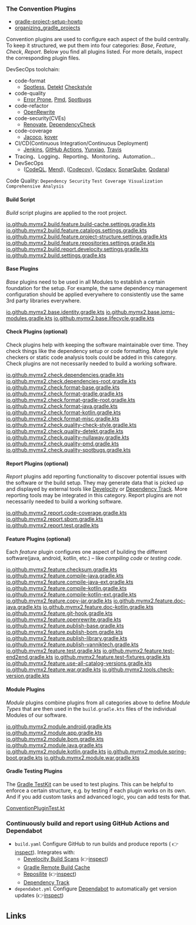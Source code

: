 ### The Convention Plugins

- [gradle-project-setup-howto](https://github.com/jjohannes/gradle-project-setup-howto)
- [organizing_gradle_projects](https://docs.gradle.org/current/userguide/organizing_gradle_projects.html)

Convention plugins are used to configure each aspect of the build centrally. To keep it structured, we put
them into four categories: _Base_, _Feature_, _Check_, _Report_. Below you find all plugins listed. For more details,
inspect the corresponding plugin files.

DevSecOps toolchain:

- code-format
  - [Spotless](https://github.com/diffplug/spotless), [Detekt](https://github.com/detekt/detekt) [Checkstyle](https://github.com/checkstyle/checkstyle)
- code-quality
  - [Error Prone](https://github.com/PicnicSupermarket/error-prone-support), [Pmd](https://github.com/pmd/pmd), [Spotbugs](https://github.com/spotbugs/spotbugs)
- code-refactor
  - [OpenRewrite](https://github.com/openrewrite/rewrite)
- code-security(CVEs)
  - [Renovate](https://docs.renovatebot.com/), [DependencyCheck](https://github.com/dependency-check/DependencyCheck)
- code-coverage
  - [Jacoco](https://github.com/jacoco/jacoco), [kover](https://github.com/Kotlin/kotlinx-kover/issues/746)
- CI/CD(Continuous Integration/Continuous Deployment)
  - [Jenkins](https://www.jenkins.io/), [GitHub Actions](https://github.com/features/actions), [Yunxiao](https://devops.console.aliyun.com/organizations), [Travis](https://www.travis-ci.com)
- Tracing、Logging、Reporting、Monitoring、Automation...
- DevSecOps
  - ([CodeQL](https://codeql.github.com/), [Mend](https://www.mend.io/)), ([Codecov](https://about.codecov.io/)), ([Codacy](https://www.codacy.com/), [SonarQube](https://www.sonarsource.com/zh/), [Qodana](https://www.jetbrains.com.cn/qodana/))

Code Quality: `Dependency Security` `Test Coverage Visualization` `Comprehensive Analysis`

#### Build Script

_Build_ script plugins are applied to the root project.

[io.github.mymx2.build.feature.build-cache.settings.gradle.kts](src/main/kotlin/io.github.mymx2.build.feature.build-cache.settings.gradle.kts)
[io.github.mymx2.build.feature.catalogs.settings.gradle.kts](src/main/kotlin/io.github.mymx2.build.feature.catalogs.settings.gradle.kts)
[io.github.mymx2.build.feature.project-structure.settings.gradle.kts](src/main/kotlin/io.github.mymx2.build.feature.project-structure.settings.gradle.kts)
[io.github.mymx2.build.feature.repositories.settings.gradle.kts](src/main/kotlin/io.github.mymx2.build.feature.repositories.settings.gradle.kts)
[io.github.mymx2.build.report.develocity.settings.gradle.kts](src/main/kotlin/io.github.mymx2.build.report.develocity.settings.gradle.kts)
[io.github.mymx2.build.settings.gradle.kts](src/main/kotlin/io.github.mymx2.build.settings.gradle.kts)

#### Base Plugins

_Base_ plugins need to be used in all Modules to establish a certain foundation for the setup.
For example, the same dependency management configuration should be applied everywhere to consistently use the same
3rd party libraries everywhere.

[io.github.mymx2.base.identity.gradle.kts](src/main/kotlin/io.github.mymx2.base.identity.gradle.kts)
[io.github.mymx2.base.jpms-modules.gradle.kts](src/main/kotlin/io.github.mymx2.base.jpms-modules.gradle.kts)
[io.github.mymx2.base.lifecycle.gradle.kts](src/main/kotlin/io.github.mymx2.base.lifecycle.gradle.kts)

#### Check Plugins (optional)

Check plugins help with keeping the software maintainable over time.
They check things like the dependency setup or code formatting.
More style checkers or static code analysis tools could be added in this category.
Check plugins are not necessarily needed to build a working software.

[io.github.mymx2.check.dependencies.gradle.kts](src/main/kotlin/io.github.mymx2.check.dependencies.gradle.kts)
[io.github.mymx2.check.dependencies-root.gradle.kts](src/main/kotlin/io.github.mymx2.check.dependencies-root.gradle.kts)
[io.github.mymx2.check.format-base.gradle.kts](src/main/kotlin/io.github.mymx2.check.format-base.gradle.kts)
[io.github.mymx2.check.format-gradle.gradle.kts](src/main/kotlin/io.github.mymx2.check.format-gradle.gradle.kts)
[io.github.mymx2.check.format-gradle-root.gradle.kts](src/main/kotlin/io.github.mymx2.check.format-gradle-root.gradle.kts)
[io.github.mymx2.check.format-java.gradle.kts](src/main/kotlin/io.github.mymx2.check.format-java.gradle.kts)
[io.github.mymx2.check.format-kotlin.gradle.kts](src/main/kotlin/io.github.mymx2.check.format-kotlin.gradle.kts)
[io.github.mymx2.check.format-misc.gradle.kts](src/main/kotlin/io.github.mymx2.check.format-misc.gradle.kts)
[io.github.mymx2.check.quality-check-style.gradle.kts](src/main/kotlin/io.github.mymx2.check.quality-check-style.gradle.kts)
[io.github.mymx2.check.quality-detekt.gradle.kts](src/main/kotlin/io.github.mymx2.check.quality-detekt.gradle.kts)
[io.github.mymx2.check.quality-nullaway.gradle.kts](src/main/kotlin/io.github.mymx2.check.quality-nullaway.gradle.kts)
[io.github.mymx2.check.quality-pmd.gradle.kts](src/main/kotlin/io.github.mymx2.check.quality-pmd.gradle.kts)
[io.github.mymx2.check.quality-spotbugs.gradle.kts](src/main/kotlin/io.github.mymx2.check.quality-spotbugs.gradle.kts)

#### Report Plugins (optional)

_Report_ plugins add reporting functionality to discover potential issues with the software or the build setup.
They may generate data that is picked up and displayed by external tools like
[Develocity](https://scans.gradle.com/) or [Dependency Track](https://dependencytrack.org/).
More reporting tools may be integrated in this category.
Report plugins are not necessarily needed to build a working software.

[io.github.mymx2.report.code-coverage.gradle.kts](src/main/kotlin/io.github.mymx2.report.code-coverage.gradle.kts)
[io.github.mymx2.report.sbom.gradle.kts](src/main/kotlin/io.github.mymx2.report.sbom.gradle.kts)
[io.github.mymx2.report.test.gradle.kts](src/main/kotlin/io.github.mymx2.report.test.gradle.kts)

#### Feature Plugins (optional)

Each _feature_ plugin configures one aspect of building the different software(java, android, kotlin, etc.) – like
_compiling code_ or _testing code_.

[io.github.mymx2.feature.checksum.gradle.kts](src/main/kotlin/io.github.mymx2.feature.checksum.gradle.kts)
[io.github.mymx2.feature.compile-java.gradle.kts](src/main/kotlin/io.github.mymx2.feature.compile-java.gradle.kts)
[io.github.mymx2.feature.compile-java-ext.gradle.kts](src/main/kotlin/io.github.mymx2.feature.compile-java-ext.gradle.kts)
[io.github.mymx2.feature.compile-kotlin.gradle.kts](src/main/kotlin/io.github.mymx2.feature.compile-kotlin.gradle.kts)
[io.github.mymx2.feature.compile-kotlin-ext.gradle.kts](src/main/kotlin/io.github.mymx2.feature.compile-kotlin-ext.gradle.kts)
[io.github.mymx2.feature.copy-jar.gradle.kts](src/main/kotlin/io.github.mymx2.feature.copy-jar.gradle.kts)
[io.github.mymx2.feature.doc-java.gradle.kts](src/main/kotlin/io.github.mymx2.feature.doc-java.gradle.kts)
[io.github.mymx2.feature.doc-kotlin.gradle.kts](src/main/kotlin/io.github.mymx2.feature.doc-kotlin.gradle.kts)
[io.github.mymx2.feature.git-hook.gradle.kts](src/main/kotlin/io.github.mymx2.feature.git-hook.gradle.kts)
[io.github.mymx2.feature.openrewrite.gradle.kts](src/main/kotlin/io.github.mymx2.feature.openrewrite.gradle.kts)
[io.github.mymx2.feature.publish-base.gradle.kts](src/main/kotlin/io.github.mymx2.feature.publish-base.gradle.kts)
[io.github.mymx2.feature.publish-bom.gradle.kts](src/main/kotlin/io.github.mymx2.feature.publish-bom.gradle.kts)
[io.github.mymx2.feature.publish-library.gradle.kts](src/main/kotlin/io.github.mymx2.feature.publish-library.gradle.kts)
[io.github.mymx2.feature.publish-vanniktech.gradle.kts](src/main/kotlin/io.github.mymx2.feature.publish-vanniktech.gradle.kts)
[io.github.mymx2.feature.test.gradle.kts](src/main/kotlin/io.github.mymx2.feature.test.gradle.kts)
[io.github.mymx2.feature.test-end2end.gradle.kts](src/main/kotlin/io.github.mymx2.feature.test-end2end.gradle.kts)
[io.github.mymx2.feature.test-fixtures.gradle.kts](src/main/kotlin/io.github.mymx2.feature.test-fixtures.gradle.kts)
[io.github.mymx2.feature.use-all-catalog-versions.gradle.kts](src/main/kotlin/io.github.mymx2.feature.use-all-catalog-versions.gradle.kts)
[io.github.mymx2.feature.war.gradle.kts](src/main/kotlin/io.github.mymx2.feature.war.gradle.kts)
[io.github.mymx2.tools.check-version.gradle.kts](src/main/kotlin/io.github.mymx2.tools.check-version.gradle.kts)

#### Module Plugins

_Module_ plugins combine plugins from all categories above to define _Module Types_ that are then used in the
`build.gradle.kts` files of the individual Modules of our software.

[io.github.mymx2.module.android.gradle.kts](src/main/kotlin/io.github.mymx2.module.android.gradle.kts)
[io.github.mymx2.module.app.gradle.kts](src/main/kotlin/io.github.mymx2.module.app.gradle.kts)
[io.github.mymx2.module.bom.gradle.kts](src/main/kotlin/io.github.mymx2.module.bom.gradle.kts)
[io.github.mymx2.module.java.gradle.kts](src/main/kotlin/io.github.mymx2.module.java.gradle.kts)
[io.github.mymx2.module.kotlin.gradle.kts](src/main/kotlin/io.github.mymx2.module.kotlin.gradle.kts)
[io.github.mymx2.module.spring-boot.gradle.kts](src/main/kotlin/io.github.mymx2.module.spring-boot.gradle.kts)
[io.github.mymx2.module.war.gradle.kts](src/main/kotlin/io.github.mymx2.module.war.gradle.kts)

#### Gradle Testing Plugins

The [Gradle TestKit](https://docs.gradle.org/current/userguide/test_kit.html) can be used to test plugins.
This can be helpful to enforce a certain structure, e.g. by testing if each plugin works on its own.
And if you add custom tasks and advanced logic, you can add tests for that.

[ConventionPluginTest.kt](src/test/kotlin/io/github/mymx2/ConventionPluginTest.kt)

### Continuously build and report using GitHub Actions and Dependabot

- `build.yaml` Configure GitHub to run builds and produce reports (
  👉[inspect](https://github.com/jjohannes/gradle-project-setup-howto/actions/workflows/build.yaml)). Integrates with:
  - [Develocity Build Scans](https://scans.gradle.com/) (👉[inspect](https://scans.gradle.com/s/h3odwhbjjd2qm))
  - [Gradle Remote Build Cache](https://docs.gradle.com/develocity/build-cache-node/)
  - [Reposilite](https://reposilite.com/) (👉[inspect](https://repo.onepiece.software/#/snapshots))
  - [Dependency Track](https://dependencytrack.org/)
- `dependabot.yml` Configure [Dependabot](https://github.com/dependabot) to automatically get
  version updates (👉[inspect](https://github.com/jjohannes/gradle-project-setup-howto/pulls/app%2Fdependabot))

## Links
